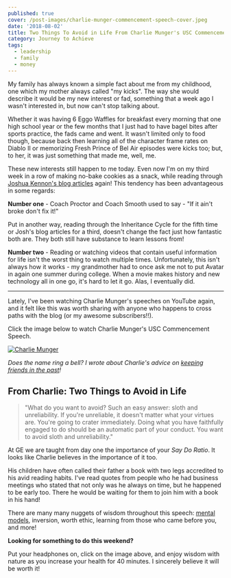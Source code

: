 ```yaml
---
published: true
cover: /post-images/charlie-munger-commencement-speech-cover.jpeg
date: '2018-08-02'
title: Two Things To Avoid in Life From Charlie Munger's USC Commencement Speech
category: Journey to Achieve
tags:
  - leadership
  - family
  - money
---
```

My family has always known a simple fact about me from my childhood, one which my mother always called "my kicks". The way she would describe it would be my new interest or fad, something that a week ago I wasn't interested in, but now can't stop talking about.

Whether it was having 6 Eggo Waffles for breakfast every morning that one high school year or the few months that I just had to have bagel bites after sports practice, the fads came and went. It wasn't limited only to food though, because back then learning all of the character frame rates on Diablo II  or memorizing Fresh Prince of Bel Air episodes were kicks too; but, to her, it was just something that made me, well, me.

These new interests still happen to me today. Even now I'm on my third week in a row of making no-bake cookies as a snack, while reading through [Joshua Kennon's blog articles](https://www.kalebmckelvey.com/blog/insights-from-reading-769-joshua-kennon-blog-posts/) again! This tendency has been advantageous in some regards:

**Number one** - Coach Proctor and Coach Smooth used to say - "If it ain't broke don't fix it!"

Put in another way, reading through the Inheritance Cycle for the fifth time or Josh's blog articles for a third, doesn't change the fact just how fantastic both are. They both still have substance to learn lessons from!

**Number two** - Reading or watching videos that contain useful information for life isn't the worst thing to watch multiple times. Unfortunately, this isn't always how it works - my grandmother had to once ask me not to put Avatar in again one summer during college. When a movie makes history and new technology all in one go, it's hard to let it go. Alas, I eventually did.

- - -

Lately, I've been watching Charlie Munger's speeches on YouTube again, and it felt like this was worth sharing with anyone who happens to cross paths with the blog (or my awesome subscribers!!).

Click the image below to watch Charlie Munger's USC Commencement Speech.

[![Charlie Munger](https://img.youtube.com/vi/5U0TE4oqj24/0.jpg)](https://www.youtube.com/watch?v=5U0TE4oqj24 "Charlie Munger")

_Does the name ring a bell? I wrote about Charlie's advice on [keeping friends in the past](https://www.kalebmckelvey.com/blog/would-you-fill-up-your-friends-gas-tank/)!_

## From Charlie: Two Things to Avoid in Life

> "What do you want to avoid? Such an easy answer: sloth and unreliability. If you're unreliable, it doesn't matter what your virtues are. You're going to crater immediately. Doing what you have faithfully engaged to do should be an automatic part of your conduct. You want to avoid sloth and unreliability."

At GE we are taught from day one the importance of your _Say Do Ratio_.  It looks like Charlie believes in the importance of it too.

His children have often called their father a book with two legs accredited to his avid reading habits. I've read quotes from people who he had business meetings who stated that not only was he always on time, but he happened to be early too. There he would be waiting for them to join him with a book in his hand!

There are many many nuggets of wisdom throughout this speech: [mental models](https://mentalmodeldictionary.com), inversion, worth ethic, learning from those who came before you, and more!

**Looking for something to do this weekend?**

Put your headphones on, click on the image above, and enjoy wisdom with nature as you increase your health for 40 minutes. I sincerely believe it will be worth it!

